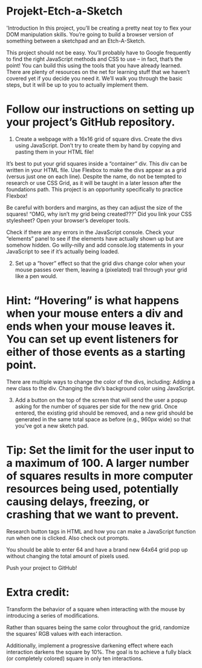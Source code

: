 # Projekt-Etch-a-Sketch

'Introduction
In this project, you’ll be creating a pretty neat toy to flex your DOM manipulation skills. You’re going to build a browser version of something between a sketchpad and an Etch-A-Sketch.

This project should not be easy. You’ll probably have to Google frequently to find the right JavaScript methods and CSS to use – in fact, that’s the point! You can build this using the tools that you have already learned. There are plenty of resources on the net for learning stuff that we haven’t covered yet if you decide you need it. We’ll walk you through the basic steps, but it will be up to you to actually implement them.



# Follow our instructions on setting up your project’s GitHub repository.
1. Create a webpage with a 16x16 grid of square divs.
Create the divs using JavaScript. Don’t try to create them by hand by copying and pasting them in your HTML file!

It’s best to put your grid squares inside a “container” div. This div can be written in your HTML file.
Use Flexbox to make the divs appear as a grid (versus just one on each line). Despite the name, do not be tempted to research or use CSS Grid, as it will be taught in a later lesson after the foundations path. This project is an opportunity specifically to practice Flexbox!

Be careful with borders and margins, as they can adjust the size of the squares!
“OMG, why isn’t my grid being created???”
Did you link your CSS stylesheet?
Open your browser’s developer tools.

Check if there are any errors in the JavaScript console.
Check your “elements” panel to see if the elements have actually shown up but are somehow hidden.
Go willy-nilly and add console.log statements in your JavaScript to see if it’s actually being loaded.

2. Set up a “hover” effect so that the grid divs change color when your mouse passes over them, leaving a (pixelated) trail through your grid like a pen would.

# Hint: “Hovering” is what happens when your mouse enters a div and ends when your mouse leaves it. You can set up event listeners for either of those events as a starting point.

There are multiple ways to change the color of the divs, including:
Adding a new class to the div.
Changing the div’s background color using JavaScript.

3. Add a button on the top of the screen that will send the user a popup asking for the number of squares per side for the new grid. Once entered, the existing grid should be removed, and a new grid should be generated in the same total space as before (e.g., 960px wide) so that you’ve got a new sketch pad.
# Tip: Set the limit for the user input to a maximum of 100. A larger number of squares results in more computer resources being used, potentially causing delays, freezing, or crashing that we want to prevent.

Research button tags in HTML and how you can make a JavaScript function run when one is clicked.
Also check out prompts.

You should be able to enter 64 and have a brand new 64x64 grid pop up without changing the total amount of pixels used.

Push your project to GitHub!

# Extra credit:
Transform the behavior of a square when interacting with the mouse by introducing a series of modifications.

Rather than squares being the same color throughout the grid, randomize the squares’ RGB values with each interaction.

Additionally, implement a progressive darkening effect where each interaction darkens the square by 10%. The goal is to achieve a fully black (or completely colored) square in only ten interactions.